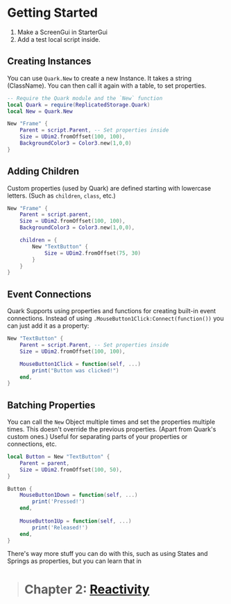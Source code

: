 # Getting Started
1. Make a ScreenGui in StarterGui
2. Add a test local script inside.
## Creating Instances
You can use `Quark.New` to create a new Instance. It takes a string (ClassName). You can then call it again with a table, to set properties.
```lua
-- Require the Quark module and the `New` function
local Quark = require(ReplicatedStorage.Quark)
local New = Quark.New

New "Frame" {
    Parent = script.Parent, -- Set properties inside
    Size = UDim2.fromOffset(100, 100),
    BackgroundColor3 = Color3.new(1,0,0)
}
```
## Adding Children
Custom properties (used by Quark) are defined starting with lowercase letters. (Such as `children`, `class`, etc.)
```lua
New "Frame" {
    Parent = script.parent,
    Size = UDim2.fromOffset(100, 100),
    BackgroundColor3 = Color3.new(1,0,0),

    children = {
        New "TextButton" {
            Size = UDim2.fromOffset(75, 30)
        }
    }
}
```
## Event Connections
Quark Supports using properties and functions for creating built-in event connections. Instead of using `.MouseButton1Click:Connect(function())` you can just add it as a property:
```lua
New "TextButton" {
    Parent = script.Parent, -- Set properties inside
    Size = UDim2.fromOffset(100, 100),

    MouseButton1Click = function(self, ...)
        print("Button was clicked!")
    end,
}
```
## Batching Properties
You can call the `New` Object multiple times and set the properties multiple times. This doesn't override the previous properties. (Apart from Quark's custom ones.) Useful for separating parts of your properties or connections, etc.
```lua
local Button = New "TextButton" {
    Parent = parent,
    Size = UDim2.fromOffset(100, 50),
}

Button {
    MouseButton1Down = function(self, ...)
        print('Pressed!')
    end,
    
    MouseButton1Up = function(self, ...)
        print('Released!')
    end,
}
```

There's way more stuff you can do with this, such as using States and Springs as properties, but you can learn that in
> # Chapter 2: [Reactivity](2.Reactivity.md)